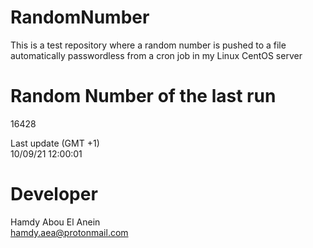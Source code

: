 # RandomNumber    
This is a test repository where a random number is pushed to a file automatically passwordless from a cron job in my Linux CentOS server    
# Random Number of the last run   
16428
      
Last update (GMT +1)    
10/09/21 12:00:01
# Developer    
Hamdy Abou El Anein   
hamdy.aea@protonmail.com
